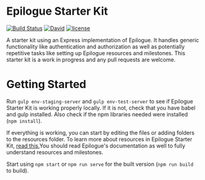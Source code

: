 # Epilogue Starter Kit

[![Build Status](https://travis-ci.org/petekeller2/Epilogue-Starter-Kit.svg?branch=master)](https://travis-ci.org/petekeller2/Epilogue-Starter-Kit) 
[![David](https://img.shields.io/david/petekeller2/Epilogue-Starter-Kit.svg)]() 
[![license](https://img.shields.io/github/license/mashape/apistatus.svg)]()

A starter kit using an Express implementation of Epilogue. It handles
generic functionality like authentication and authorization 
as well as potentially repetitive tasks like setting up 
Epilogue resources and milestones. This starter kit is a work 
in progress and any pull requests are welcome.

# Getting Started

Run `gulp env-staging-server` and `gulp env-test-server` to see 
if Epilogue Starter Kit is working properly locally. If it is not, check 
that you have babel and gulp installed. Also check if the 
npm libraries needed were installed (`npm install`).

If everything is working, you can start by editing the files or 
adding folders to the resources folder. To learn more about resources 
in Epilogue Starter Kit, [read this.](https://github.com/petekeller2/epilogue-starter-kit/wiki/Resources)You 
should read Epilogue's documentation as well to fully understand resources 
and milestones.

Start using `npm start` or `npm run serve` for the built version (`npm run build` to build).
